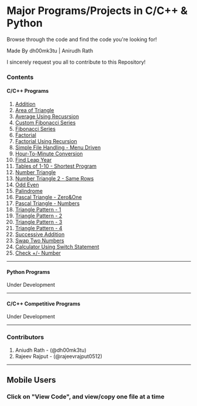 # Major Programs/Projects in C/C++ & Python
Browse through the code and find the code you're looking for!

Made By dh00mk3tu | Anirudh Rath 

I sincerely request you all to contribute to this Repository!



### Contents
#### C/C++ Programs 
 1. [Addition](CC++/add.c) 
 1. [Area of Triangle](CC++/ar-tri.c) 
 1. [Average Using Recusrsion](CC++/avg-recursive.c) 
 1. [Custom Fibonacci Series](CC++/custfab.c) 
 1. [Fibonacci Series](CC++/fab.c) 
 1. [Factorial](CC++/factorial.c) 
 1. [Factorial Using Recursion](CC++/factorial-recursive.c) 
 1. [Simple File Handling - Menu Driven](CC++/File_Handling.c) 
 1. [Hour-To-Minute Conversion](CC++/hr-min.c) 
 1. [Find Leap Year](CC++/leap-year.c)
 1. [Tables of 1-10 - Shortest Program](CC++/Multi_tab.c)
 1. [Number Triangle](CC++/numtri.c)
 1. [Number Triangle 2 - Same Rows](CC++/numtri2.c)
 1. [Odd Even](CC++/odd-even.c) 
 1. [Palindrome](CC++/palindrome.c)
 1. [Pascal Triangle - Zero&One](CC++/pascal2.c)
 1. [Pascal Triangle - Numbers](CC++/pascaltri.c)
 1. [Triangle Pattern - 1](CC++/pat1.c)
 1. [Triangle Pattern - 2](CC++/pat2.c)
 1. [Triangle Pattern - 3](CC++/pat3.c)
 1. [Triangle Pattern - 4](CC++/pat4.c)
 1. [Successive Addition](CC++/sucadd.c)
 1. [Swap Two Numbers](CC++/swap.c)
 1. [Calculator Using Switch Statement](CC++/switch-C.c)
 1. [Check +/- Number](CC++/zero-check.c)
 
---

#### Python Programs 
Under Development
___

#### C/C++ Competitive Programs
Under Development 
___

### Contributors 
1. Aniudh Rath - (@dh00mk3tu)
2. Rajeev Rajput - (@rajeevrajput0512)
---


##  Mobile Users
### Click on "View Code", and view/copy one file at a time 
